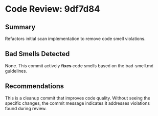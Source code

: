 # Code Review: 9df7d84

## Summary
Refactors initial scan implementation to remove code smell violations.

## Bad Smells Detected
None. This commit actively **fixes** code smells based on the bad-smell.md guidelines.

## Recommendations
This is a cleanup commit that improves code quality. Without seeing the specific changes, the commit message indicates it addresses violations found during review.
